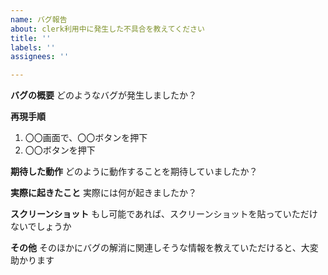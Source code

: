 ```yaml
---
name: バグ報告
about: clerk利用中に発生した不具合を教えてください
title: ''
labels: ''
assignees: ''

---
```


**バグの概要**
どのようなバグが発生しましたか？

**再現手順**
1. 〇〇画面で、〇〇ボタンを押下
2. 〇〇ボタンを押下

**期待した動作**
どのように動作することを期待していましたか？

**実際に起きたこと**
実際には何が起きましたか？

**スクリーンショット**
もし可能であれば、スクリーンショットを貼っていただけないでしょうか

**その他**
そのほかにバグの解消に関連しそうな情報を教えていただけると、大変助かります
